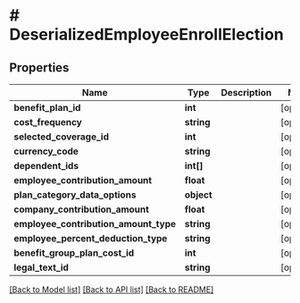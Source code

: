 # # DeserializedEmployeeEnrollElection

## Properties

Name | Type | Description | Notes
------------ | ------------- | ------------- | -------------
**benefit_plan_id** | **int** |  | [optional]
**cost_frequency** | **string** |  | [optional]
**selected_coverage_id** | **int** |  | [optional]
**currency_code** | **string** |  | [optional]
**dependent_ids** | **int[]** |  | [optional]
**employee_contribution_amount** | **float** |  | [optional]
**plan_category_data_options** | **object** |  | [optional]
**company_contribution_amount** | **float** |  | [optional]
**employee_contribution_amount_type** | **string** |  | [optional]
**employee_percent_deduction_type** | **string** |  | [optional]
**benefit_group_plan_cost_id** | **int** |  | [optional]
**legal_text_id** | **string** |  | [optional]

[[Back to Model list]](../../README.md#models) [[Back to API list]](../../README.md#endpoints) [[Back to README]](../../README.md)
